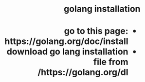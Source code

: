 <div dir="rtl">

<h1>golang installation <h1/>
<ul>
<li>go to this page: https://golang.org/doc/install </li>
<li>download go lang installation file from https://golang.org/dl/</li>
</ul>
</div>